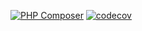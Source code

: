 [![PHP Composer](https://github.com/andyts93/brt-api-wrapper/actions/workflows/php.yml/badge.svg?branch=main)](https://github.com/andyts93/brt-api-wrapper/actions/workflows/php.yml) [![codecov](https://codecov.io/gh/andyts93/brt-api-wrapper/branch/main/graph/badge.svg?token=46SX6EHSV4)](https://codecov.io/gh/andyts93/brt-api-wrapper)